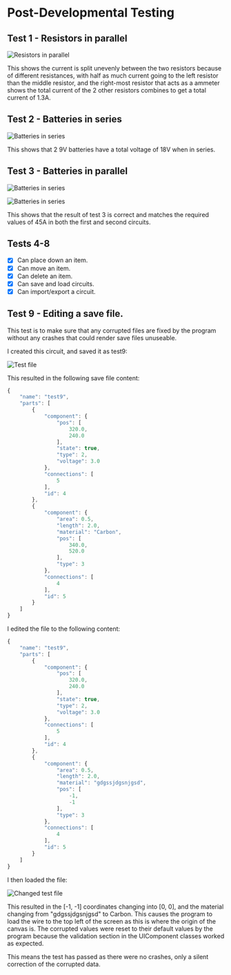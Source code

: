 # Post-Developmental Testing

## Test 1 - Resistors in parallel

![Resistors in parallel](images/wb1.png)

This shows the current is split unevenly between the two resistors because of different resistances, with half as much current going to the left resistor than the middle resistor, and the right-most resistor that acts as a ammeter shows the total current of the 2 other resistors combines to get a total current of 1.3A.

## Test 2 - Batteries in series

![Batteries in series](images/wb2.png)

This shows that 2 9V batteries have a total voltage of 18V when in series.

## Test 3 - Batteries in parallel

![Batteries in series](images/wb3a.png)

![Batteries in series](images/wb3b.png)

This shows that the result of test 3 is correct and matches the required values of 45A in both the first and second circuits.

## Tests 4-8

- [x] Can place down an item.
- [x] Can move an item.
- [x] Can delete an item.
- [x] Can save and load circuits.
- [x] Can import/export a circuit.

## Test 9 - Editing a save file.

This test is to make sure that any corrupted files are fixed by the program without any crashes that could render save files unuseable.

I created this circuit, and saved it as test9:

![Test file](images/wb9a.png)

This resulted in the following save file content:

```javascript
{
    "name": "test9",
    "parts": [
        {
            "component": {
                "pos": [
                    320.0,
                    240.0
                ],
                "state": true,
                "type": 2,
                "voltage": 3.0
            },
            "connections": [
                5
            ],
            "id": 4
        },
        {
            "component": {
                "area": 0.5,
                "length": 2.0,
                "material": "Carbon",
                "pos": [
                    340.0,
                    520.0
                ],
                "type": 3
            },
            "connections": [
                4
            ],
            "id": 5
        }
    ]
}
```

I edited the file to the following content:

```javascript
{
    "name": "test9",
    "parts": [
        {
            "component": {
                "pos": [
                    320.0,
                    240.0
                ],
                "state": true,
                "type": 2,
                "voltage": 3.0
            },
            "connections": [
                5
            ],
            "id": 4
        },
        {
            "component": {
                "area": 0.5,
                "length": 2.0,
                "material": "gdgssjdgsnjgsd",
                "pos": [
                    -1,
                    -1
                ],
                "type": 3
            },
            "connections": [
                4
            ],
            "id": 5
        }
    ]
}
```

I then loaded the file:

![Changed test file](images/wb9b.png)

This resulted in the \[-1, -1\] coordinates changing into \[0, 0\], and the material changing from "gdgssjdgsnjgsd" to Carbon. This causes the program to load the wire to the top left of the screen as this is where the origin of the canvas is. The corrupted values were reset to their default values by the program because the validation section in the UIComponent classes worked as expected.

This means the test has passed as there were no crashes, only a silent correction of the corrupted data.
